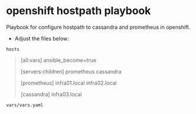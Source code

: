 # openshift hostpath playbook
Playbook for configure hostpath to cassandra and prometheus in openshift.


- Adjust the files below:

```
hosts
```
> [all:vars]
> ansible_become=true
>
> [servers:children]
> prometheus
> cassandra
>
> [prometheus]
> infra01.local
> infra02.local
>
> [cassandra]
> infra03.local



```
vars/vars.yaml
```
